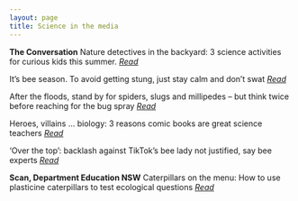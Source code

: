```yaml
---
layout: page
title: Science in the media
---
```


**The Conversation**
Nature detectives in the backyard: 3 science activities for curious kids this summer. 
[_Read_](https://theconversation.com/nature-detectives-in-the-backyard-3-science-activities-for-curious-kids-this-summer-151661)

It’s bee season. To avoid getting stung, just stay calm and don’t swat 
[_Read_](https://theconversation.com/its-bee-season-to-avoid-getting-stung-just-stay-calm-and-dont-swat-153625)

After the floods, stand by for spiders, slugs and millipedes – but think twice before reaching for the bug spray 
[_Read_](https://theconversation.com/after-the-floods-stand-by-for-spiders-slugs-and-millipedes-but-think-twice-before-reaching-for-the-bug-spray-157600)

Heroes, villains … biology: 3 reasons comic books are great science teachers
[_Read_](https://theconversation.com/heroes-villains-biology-3-reasons-comic-books-are-great-science-teachers-143251)

‘Over the top’: backlash against TikTok’s bee lady not justified, say bee experts
[_Read_](https://theconversation.com/over-the-top-backlash-against-tiktoks-bee-lady-not-justified-say-bee-experts-162346)

**Scan, Department Education NSW**
Caterpillars on the menu: How to use plasticine caterpillars to test ecological questions
[_Read_](https://education.nsw.gov.au/content/dam/main-education/teaching-and-learning/professional-learning/scan/media/documents/vol-40/Scan_40-2_March2021_AEM.pdf)
